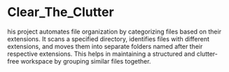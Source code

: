 # Clear_The_Clutter
his project automates file organization by categorizing files based on their extensions. It scans a specified directory, identifies files with different extensions, and moves them into separate folders named after their respective extensions. This helps in maintaining a structured and clutter-free workspace by grouping similar files together. 
